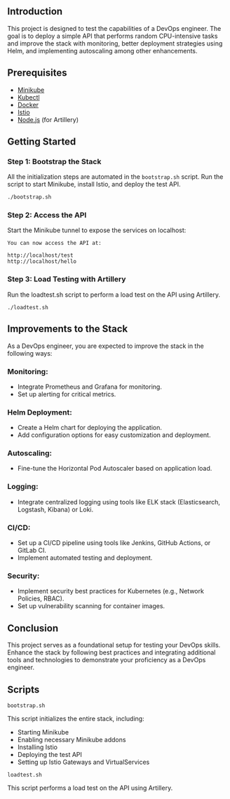 ## Introduction

This project is designed to test the capabilities of a DevOps engineer. The goal is to deploy a simple API that performs random CPU-intensive tasks and improve the stack with monitoring, better deployment strategies using Helm, and implementing autoscaling among other enhancements.

## Prerequisites

- [Minikube](https://minikube.sigs.k8s.io/docs/start/)
- [Kubectl](https://kubernetes.io/docs/tasks/tools/install-kubectl/)
- [Docker](https://docs.docker.com/get-docker/)
- [Istio](https://istio.io/latest/docs/setup/getting-started/#download)
- [Node.js](https://nodejs.org/) (for Artillery)

## Getting Started

### Step 1: Bootstrap the Stack

All the initialization steps are automated in the `bootstrap.sh` script. Run the script to start Minikube, install Istio, and deploy the test API.

```bash
./bootstrap.sh
```

### Step 2: Access the API
Start the Minikube tunnel to expose the services on localhost:
```
You can now access the API at:

http://localhost/test
http://localhost/hello
```

### Step 3: Load Testing with Artillery
Run the loadtest.sh script to perform a load test on the API using Artillery.

```
./loadtest.sh
```


## Improvements to the Stack
As a DevOps engineer, you are expected to improve the stack in the following ways:

### Monitoring:

- Integrate Prometheus and Grafana for monitoring.
- Set up alerting for critical metrics.
### Helm Deployment:

- Create a Helm chart for deploying the application.
- Add configuration options for easy customization and deployment.

### Autoscaling:

- Fine-tune the Horizontal Pod Autoscaler based on application load.
### Logging:

- Integrate centralized logging using tools like ELK stack (Elasticsearch, Logstash, Kibana) or Loki.

### CI/CD:

- Set up a CI/CD pipeline using tools like Jenkins, GitHub Actions, or GitLab CI.
- Implement automated testing and deployment.

### Security:

- Implement security best practices for Kubernetes (e.g., Network Policies, RBAC).
- Set up vulnerability scanning for container images.

## Conclusion
This project serves as a foundational setup for testing your DevOps skills. Enhance the stack by following best practices and integrating additional tools and technologies to demonstrate your proficiency as a DevOps engineer.

## Scripts
``` 
bootstrap.sh
```
This script initializes the entire stack, including:

- Starting Minikube
- Enabling necessary Minikube addons
- Installing Istio
- Deploying the test API
- Setting up Istio Gateways and VirtualServices



``` 
loadtest.sh
```

This script performs a load test on the API using Artillery.